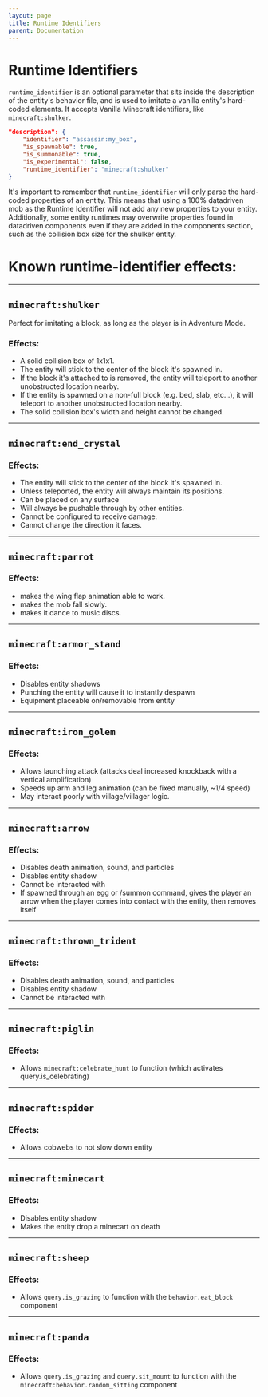 ```yaml
---
layout: page
title: Runtime Identifiers
parent: Documentation
---
```


# Runtime Identifiers

`runtime_identifier` is an optional parameter that sits inside the description of the entity's behavior file, and is used to imitate a vanilla entity's hard-coded elements.
It accepts Vanilla Minecraft identifiers, like `minecraft:shulker`.

```json
"description": {
    "identifier": "assassin:my_box",
    "is_spawnable": true,
    "is_summonable": true,
    "is_experimental": false,
    "runtime_identifier": "minecraft:shulker"
}
```

It's important to remember that `runtime_identifier` will only parse the hard-coded properties of an entity. This means that using a 100% datadriven mob as the Runtime Identifier will not add any new properties to your entity. Additionally, some entity runtimes may overwrite properties found in datadriven components even if they are added in the components section, such as the collision box size for the shulker entity. 

# Known runtime-identifier effects:

---
## `minecraft:shulker`
Perfect for imitating a block, as long as the player is in Adventure Mode.


### Effects:
- A solid collision box of 1x1x1.
- The entity will stick to the center of the block it's spawned in.
- If the block it's attached to is removed, the entity will teleport to another unobstructed location nearby.
- If the entity is spawned on a non-full block (e.g. bed, slab, etc...), it will teleport to another unobstructed location nearby.
- The solid collision box's width and height cannot be changed.

---
## `minecraft:end_crystal`
### Effects:
- The entity will stick to the center of the block it's spawned in.
- Unless teleported, the entity will always maintain its positions.
- Can be placed on any surface
- Will always be pushable through by other entities.
- Cannot be configured to receive damage.
- Cannot change the direction it faces.

---
## `minecraft:parrot`
### Effects:
 - makes the wing flap animation able to work.
 - makes the mob fall slowly.
 - makes it dance to music discs.

---
## `minecraft:armor_stand`
### Effects:
 - Disables entity shadows
 - Punching the entity will cause it to instantly despawn
 - Equipment placeable on/removable from entity

---
## `minecraft:iron_golem`
### Effects:
- Allows launching attack (attacks deal increased knockback with a vertical amplification)
- Speeds up arm and leg animation (can be fixed manually, ~1/4 speed)
- May interact poorly with village/villager logic.

---
## `minecraft:arrow`
### Effects:
- Disables death animation, sound, and particles
- Disables entity shadow
- Cannot be interacted with
- If spawned through an egg or /summon command, gives the player an arrow when the player comes into contact with the entity, then removes itself
 

---
## `minecraft:thrown_trident`
### Effects:
- Disables death animation, sound, and particles
- Disables entity shadow
- Cannot be interacted with

---
## `minecraft:piglin`
### Effects:
 - Allows `minecraft:celebrate_hunt` to function (which activates query.is_celebrating)

---
## `minecraft:spider`
### Effects:
 - Allows cobwebs to not slow down entity

 ---
## `minecraft:minecart`
### Effects:
 - Disables entity shadow
 - Makes the entity drop a minecart on death

  ---
## `minecraft:sheep`
### Effects:
 - Allows `query.is_grazing` to function with the `behavior.eat_block` component
 
  ---
## `minecraft:panda`
### Effects:
 - Allows `query.is_grazing` and `query.sit_mount` to function with the `minecraft:behavior.random_sitting` component
